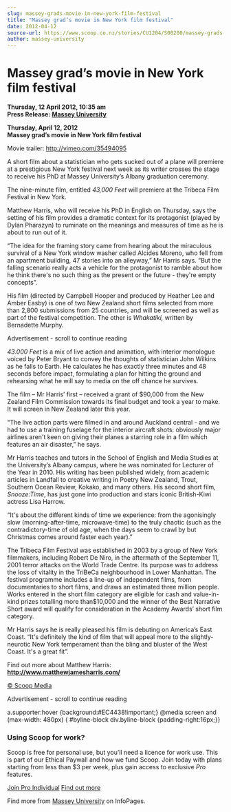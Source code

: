 ```yaml
---
slug: massey-grads-movie-in-new-york-film-festival
title: "Massey grad’s movie in New York film festival"
date: 2012-04-12
source-url: https://www.scoop.co.nz/stories/CU1204/S00200/massey-grads-movie-in-new-york-film-festival.htm
author: massey-university
---
```

Massey grad’s movie in New York film festival
=============================================

**Thursday, 12 April 2012, 10:35 am**  
**Press Release: [Massey University](https://info.scoop.co.nz/Massey_University)**

**Thursday, April 12, 2012**  
**Massey grad’s movie in New York film festival**

Movie trailer: http://vimeo.com/35494095

  
A short film about a statistician who gets sucked out of a plane will premiere at a prestigious New York festival next week as its writer crosses the stage to receive his PhD at Massey University’s Albany graduation ceremony.

The nine-minute film, entitled _43,000 Feet_ will premiere at the Tribeca Film Festival in New York.

Matthew Harris, who will receive his PhD in English on Thursday, says the setting of his film provides a dramatic context for its protagonist (played by Dylan Pharazyn) to ruminate on the meanings and measures of time as he is about to run out of it.

“The idea for the framing story came from hearing about the miraculous survival of a New York window washer called Alcides Moreno, who fell from an apartment building, 47 stories into an alleyway,” Mr Harris says. “But the falling scenario really acts a vehicle for the protagonist to ramble about how he think there's no such thing as the present or the future - they're empty concepts”.

His film (directed by Campbell Hooper and produced by Heather Lee and Amber Easby) is one of two New Zealand short films selected from more than 2,800 submissions from 25 countries, and will be screened as well as part of the festival competition. The other is _Whakatiki,_ written by Bernadette Murphy.

Advertisement - scroll to continue reading





_43.000 Feet_ is a mix of live action and animation, with interior monologue voiced by Peter Bryant to convey the thoughts of statistician John Wilkins as he falls to Earth. He calculates he has exactly three minutes and 48 seconds before impact, formulating a plan for hitting the ground and rehearsing what he will say to media on the off chance he survives.

The film – Mr Harris’ first – received a grant of $90,000 from the New Zealand Film Commission towards its final budget and took a year to make. It will screen in New Zealand later this year.

“The live action parts were filmed in and around Auckland central - and we had to use a training fuselage for the interior aircraft shots: obviously major airlines aren't keen on giving their planes a starring role in a film which features an air disaster,” he says.

Mr Harris teaches and tutors in the School of English and Media Studies at the University’s Albany campus, where he was nominated for Lecturer of the Year in 2010. His writing has been published widely, from academic articles in Landfall to creative writing in Poetry New Zealand, Trout, Southern Ocean Review, Kokako, and many others. His second short film, _Snooze:Time_, has just gone into production and stars iconic British-Kiwi actress Lisa Harrow.

“It's about the different kinds of time we experience: from the agonisingly slow (morning-after-time, microwave-time) to the truly chaotic (such as the contradictory-time of old age, when the days seem to crawl by but Christmas comes around faster each year).”

The Tribeca Film Festival was established in 2003 by a group of New York filmmakers, including Robert De Niro, in the aftermath of the September 11, 2001 terror attacks on the World Trade Centre. Its purpose was to address the loss of vitality in the TriBeCa neighbourhood in Lower Manhattan. The festival programme includes a line-up of independent films, from documentaries to short films, and draws an estimated three million people. Works entered in the short film category are eligible for cash and value-in-kind prizes totalling more than$10,000 and the winner of the Best Narrative Short award will qualify for consideration in the Academy Awards’ short film category.

Mr Harris says he is really pleased his film is debuting on America’s East Coast. “It's definitely the kind of film that will appeal more to the slightly-neurotic New York temperament than the bling and bluster of the West Coast. It's a great fit”.

Find out more about Matthew Harris: **http://www.matthewjamesharris.com/**

  

[© Scoop Media](http://www.scoop.co.nz/about/terms.html)  

Advertisement - scroll to continue reading



a.supporter:hover {background:#EC4438!important;} @media screen and (max-width: 480px) { #byline-block div.byline-block {padding-right:16px;}}

### Using Scoop for work?

Scoop is free for personal use, but you’ll need a licence for work use. This is part of our Ethical Paywall and how we fund Scoop. Join today with plans starting from less than $3 per week, plus gain access to exclusive _Pro_ features.  
  
[Join Pro Individual](https://pro.scoop.co.nz/Individual/?from=ProIn24) [Find out more](https://pro.scoop.co.nz/using-scoop-for-work/?from=ProIn24)

Find more from [Massey University](https://info.scoop.co.nz/Massey_University) on InfoPages.